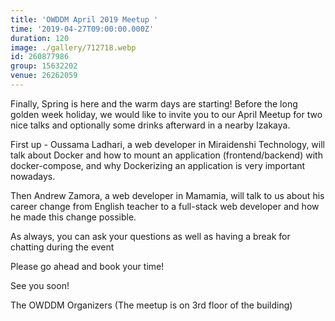 ```yaml
---
title: 'OWDDM April 2019 Meetup '
time: '2019-04-27T09:00:00.000Z'
duration: 120
image: ./gallery/712718.webp
id: 260877986
group: 15632202
venue: 26262059
---
```


Finally, Spring is here and the warm days are starting! Before the long golden week holiday, we would like to invite you to our April Meetup for two nice talks and optionally some drinks afterward in a nearby Izakaya.

First up - Oussama Ladhari, a web developer in Miraidenshi Technology, will talk about Docker and how to mount an application (frontend/backend) with docker-compose, and why Dockerizing an application is very important nowadays.

Then Andrew Zamora, a web developer in Mamamia, will talk to us about his career change from English teacher to a full-stack web developer and how he made this change possible.

As always, you can ask your questions as well as having a break for chatting during the event

Please go ahead and book your time!

See you soon!

The OWDDM Organizers
(The meetup is on 3rd floor of the building)

